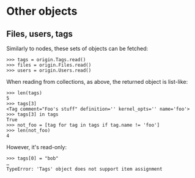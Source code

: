 # Other objects


## Files, users, tags

Similarly to nodes, these sets of objects can be fetched:

```pycon
>>> tags = origin.Tags.read()
>>> files = origin.Files.read()
>>> users = origin.Users.read()
```

When reading from collections, as above, the returned object is
list-like:

```pycon
>>> len(tags)
5
>>> tags[3]
<Tag comment="Foo's stuff" definition='' kernel_opts='' name='foo'>
>>> tags[3] in tags
True
>>> not_foo = [tag for tag in tags if tag.name != 'foo']
>>> len(not_foo)
4
```

However, it's read-only:

```pycon
>>> tags[0] = "bob"
…
TypeError: 'Tags' object does not support item assignment
```
